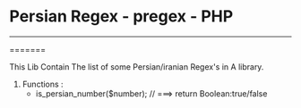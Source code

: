 # Persian Regex - pregex - PHP
***
=======

This Lib Contain The list of some Persian/iranian Regex's in A library.

1. Functions : 
    *  is_persian_number($number);   //  ===> return Boolean:true/false 

